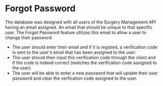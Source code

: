 # Forgot Password

The database was designed with all users of the Surgery Management API having an email assigned. An email that should be unique to that specific user. The Forgot Password feature utilizes this email to allow a user to change their password. 
- The user should enter their email and if it is registed, a verification code is sent to the user's email that has been assigned to the user. 
- The user should then input this verification code through the client and if the code is indeed correct (matches the verification code assigned to the user). 
- The user will be able to enter a new password that will update their user password and clear the verfication code assigned to the user.